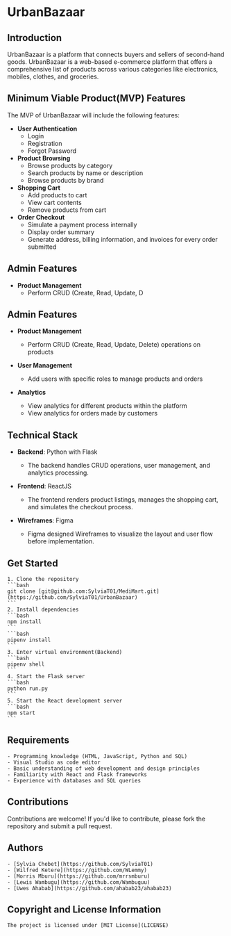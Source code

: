 # UrbanBazaar

## Introduction
UrbanBazaar is a platform that connects buyers and sellers of second-hand goods. UrbanBazaar is a web-based e-commerce platform that offers a comprehensive list of products across various categories like electronics, mobiles, clothes, and groceries.

## Minimum Viable Product(MVP) Features
The MVP of UrbanBazaar will include the following features:
- **User Authentication**
    - Login
    - Registration
    - Forgot Password
- **Product Browsing**
    - Browse products by category
    - Search products by name or description
    - Browse products by brand
- **Shopping Cart**
    - Add products to cart
    - View cart contents
    - Remove products from cart
- **Order Checkout**
    - Simulate a payment process internally
    - Display order summary
    - Generate address, billing information, and invoices for every order submitted
## Admin Features

- **Product Management**
  - Perform CRUD (Create, Read, Update, D
## Admin Features

- **Product Management**
  - Perform CRUD (Create, Read, Update, Delete) operations on products

- **User Management**
  - Add users with specific roles to manage products and orders

- **Analytics**
  - View analytics for different products within the platform
  - View analytics for orders made by customers
## Technical Stack

- **Backend**: Python with Flask
  - The backend handles CRUD operations, user management, and analytics processing.
  
- **Frontend**: ReactJS
  - The frontend renders product listings, manages the shopping cart, and simulates the checkout process.

- **Wireframes**: Figma
  - Figma designed Wireframes to visualize the layout and user flow before implementation.

## Get Started
    1. Clone the repository
    ```bash
    git clone [git@github.com:SylviaT01/MediMart.git](https://github.com/SylviaT01/UrbanBazaar)
    ```
    2. Install dependencies
    ```bash
    npm install
    ```
    ```bash
    pipenv install
    ```
    3. Enter virtual environment(Backend)
    ```bash
    pipenv shell
    ```
    4. Start the Flask server
    ```bash
    python run.py
    ```
    5. Start the React development server
    ```bash
    npm start
    ```
## Requirements
    - Programming knowledge (HTML, JavaScript, Python and SQL)
    - Visual Studio as code editor
    - Basic understanding of web development and design principles
    - Familiarity with React and Flask frameworks
    - Experience with databases and SQL queries

## Contributions

Contributions are welcome! If you'd like to contribute, please fork the repository and submit a pull request.

## Authors
    - [Sylvia Chebet](https://github.com/SylviaT01)
    - [Wilfred Ketere](https://github.com/WLemmy)
    - [Morris Mburu](https://github.com/mrrsmburu)
    - [Lewis Wambugu](https://github.com/Wambuguu)
    - [Uwes Ahabab](https://github.com/ahabab23/ahabab23)

## Copyright and License Information
    The project is licensed under [MIT License](LICENSE)

